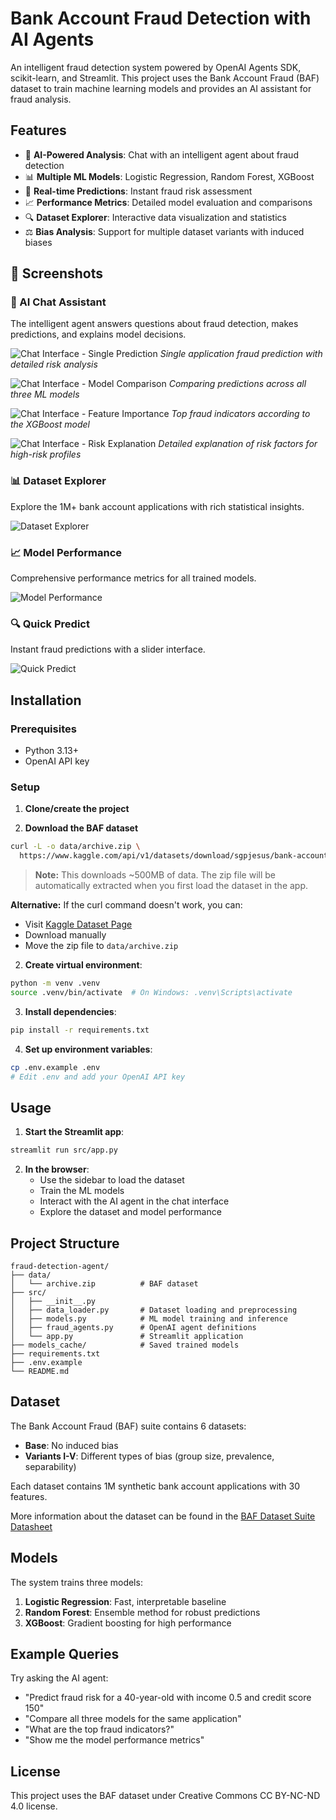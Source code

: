 # Bank Account Fraud Detection with AI Agents

An intelligent fraud detection system powered by OpenAI Agents SDK, scikit-learn, and Streamlit. This project uses the Bank Account Fraud (BAF) dataset to train machine learning models and provides an AI assistant for fraud analysis.

## Features

- 🤖 **AI-Powered Analysis**: Chat with an intelligent agent about fraud detection
- 📊 **Multiple ML Models**: Logistic Regression, Random Forest, XGBoost
- 🎯 **Real-time Predictions**: Instant fraud risk assessment
- 📈 **Performance Metrics**: Detailed model evaluation and comparisons
- 🔍 **Dataset Explorer**: Interactive data visualization and statistics
- ⚖️ **Bias Analysis**: Support for multiple dataset variants with induced biases

## 📸 Screenshots

### 🤖 AI Chat Assistant
The intelligent agent answers questions about fraud detection, makes predictions, and explains model decisions.

![Chat Interface - Single Prediction](assets/chat_single_prediction.png)
*Single application fraud prediction with detailed risk analysis*

![Chat Interface - Model Comparison](assets/chat_model_comparison.png)
*Comparing predictions across all three ML models*

![Chat Interface - Feature Importance](assets/chat_feature_importance.png)
*Top fraud indicators according to the XGBoost model*

![Chat Interface - Risk Explanation](assets/chat_risk_explanation.png)
*Detailed explanation of risk factors for high-risk profiles*

### 📊 Dataset Explorer
Explore the 1M+ bank account applications with rich statistical insights.

![Dataset Explorer](assets/dataset_explorer.png)

### 📈 Model Performance
Comprehensive performance metrics for all trained models.

![Model Performance](assets/model_performance.png)

### 🔍 Quick Predict
Instant fraud predictions with a slider interface.

![Quick Predict](assets/quick_predict.png)

## Installation

### Prerequisites
- Python 3.13+
- OpenAI API key

### Setup

1. **Clone/create the project**

2. **Download the BAF dataset**
```bash
curl -L -o data/archive.zip \
  https://www.kaggle.com/api/v1/datasets/download/sgpjesus/bank-account-fraud-dataset-neurips-2022
```

> **Note:** This downloads ~500MB of data. The zip file will be automatically extracted when you first load the dataset in the app.

**Alternative:** If the curl command doesn't work, you can:
- Visit [Kaggle Dataset Page](https://www.kaggle.com/datasets/sgpjesus/bank-account-fraud-dataset-neurips-2022)
- Download manually
- Move the zip file to `data/archive.zip`

2. **Create virtual environment**:
```bash
python -m venv .venv
source .venv/bin/activate  # On Windows: .venv\Scripts\activate
```

3. **Install dependencies**:
```bash
pip install -r requirements.txt
```

4. **Set up environment variables**:
```bash
cp .env.example .env
# Edit .env and add your OpenAI API key
```

## Usage

1. **Start the Streamlit app**:
```bash
streamlit run src/app.py
```

2. **In the browser**:
   - Use the sidebar to load the dataset
   - Train the ML models
   - Interact with the AI agent in the chat interface
   - Explore the dataset and model performance

## Project Structure
```
fraud-detection-agent/
├── data/
│   └── archive.zip          # BAF dataset
├── src/
│   ├── __init__.py
│   ├── data_loader.py       # Dataset loading and preprocessing
│   ├── models.py            # ML model training and inference
│   ├── fraud_agents.py      # OpenAI agent definitions
│   └── app.py               # Streamlit application
├── models_cache/            # Saved trained models
├── requirements.txt
├── .env.example
└── README.md
```

## Dataset

The Bank Account Fraud (BAF) suite contains 6 datasets:
- **Base**: No induced bias
- **Variants I-V**: Different types of bias (group size, prevalence, separability)

Each dataset contains 1M synthetic bank account applications with 30 features.

More information about the dataset can be found in the [BAF Dataset Suite Datasheet](https://github.com/feedzai/bank-account-fraud/blob/main/documents/datasheet.pdf)

## Models

The system trains three models:
1. **Logistic Regression**: Fast, interpretable baseline
2. **Random Forest**: Ensemble method for robust predictions
3. **XGBoost**: Gradient boosting for high performance

## Example Queries

Try asking the AI agent:
- "Predict fraud risk for a 40-year-old with income 0.5 and credit score 150"
- "Compare all three models for the same application"
- "What are the top fraud indicators?"
- "Show me the model performance metrics"

## License

This project uses the BAF dataset under Creative Commons CC BY-NC-ND 4.0 license.